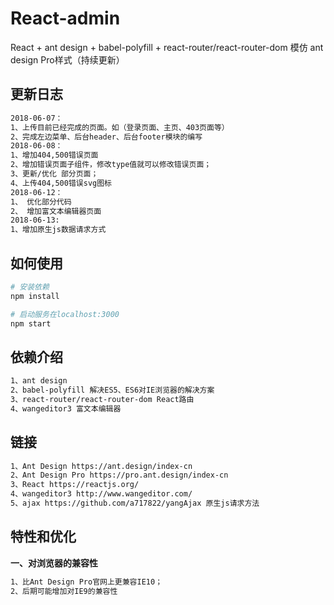 # React-admin
React + ant design + babel-polyfill + react-router/react-router-dom 模仿 ant design Pro样式（持续更新）

## 更新日志

``` bash
2018-06-07：
1、上传目前已经完成的页面。如（登录页面、主页、403页面等）
2、完成左边菜单、后台header、后台footer模块的编写
2018-06-08：
1、增加404,500错误页面
2、增加错误页面子组件，修改type值就可以修改错误页面；
3、更新/优化 部分页面；
4、上传404,500错误svg图标
2018-06-12：
1、 优化部分代码
2、 增加富文本编辑器页面
2018-06-13:
1、增加原生js数据请求方式
```

## 如何使用
``` bash
# 安装依赖
npm install

# 启动服务在localhost:3000
npm start
```

## 依赖介绍
``` bash
1、ant design 
2、babel-polyfill 解决ES5、ES6对IE浏览器的解决方案
3、react-router/react-router-dom React路由
4、wangeditor3 富文本编辑器
```

## 链接
``` bash
1、Ant Design https://ant.design/index-cn
2、Ant Design Pro https://pro.ant.design/index-cn
3、React https://reactjs.org/
4、wangeditor3 http://www.wangeditor.com/  
5、ajax https://github.com/a717822/yangAjax 原生js请求方法            
```
## 特性和优化
**一、对浏览器的兼容性**
``` bash
1、比Ant Design Pro官网上更兼容IE10；
2、后期可能增加对IE9的兼容性
```

